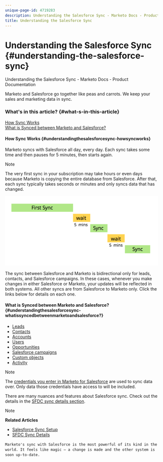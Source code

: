 ```yaml
---
unique-page-id: 4719283
description: Understanding the Salesforce Sync - Marketo Docs - Product Documentation
title: Understanding the Salesforce Sync
---
```


# Understanding the Salesforce Sync {#understanding-the-salesforce-sync}

Understanding the Salesforce Sync - Marketo Docs - Product Documentation

Marketo and Salesforce go together like peas and carrots. We keep your sales and marketing data in sync.

### What's in this article? {#what-s-in-this-article}

[How Sync Works](#understandingthesalesforcesync-howsyncworks)  
[What is Synced between Marketo and Salesforce?](#understandingthesalesforcesync-whatissyncedbetweenmarketoandsalesforce?)

#### How Sync Works {#understandingthesalesforcesync-howsyncworks}

Marketo syncs with Salesforce all day, every day. Each sync takes some time and then pauses for 5 minutes, then starts again.

>[!NOTE]
>
>The very first sync in your subscription may take hours or even days because Marketo is copying the entire database from Salesforce. After that, each sync typically takes seconds or minutes and only syncs data that has changed.

![](assets/sync-illustration.png)

The sync between Salesforce and Marketo is bidirectional only for leads, contacts, and Salesforce campaigns. In these cases, whenever you make changes in either Salesforce or Marketo, your updates will be reflected in both systems. All other syncs are from Salesforce to Marketo only. Click the links below for details on each one.

#### What is Synced between Marketo and Salesforce? {#understandingthesalesforcesync-whatissyncedbetweenmarketoandsalesforce?}

* [Leads](sfdc-sync-details/sfdc-sync-lead-sync.md)
* [Contacts](sfdc-sync-details/sfdc-sync-contact-sync.md)
* [Accounts](sfdc-sync-details/sfdc-sync-account-sync.md)
* [Users](sfdc-sync-details/sfdc-sync-lead/account-owner-sync.md)
* [Opportunities](sfdc-sync-details/sfdc-sync-opportunity-sync.md)
* [Salesforce campaigns](sfdc-sync-details/sfdc-sync-campaign-sync.md)
* [Custom objects](sfdc-sync-details/sfdc-sync-custom-object-sync.md)
* [Activity](sfdc-sync-details/sfdc-sync-activity-sync.md)

>[!NOTE]
>
>The [credentials you enter in Marketo for Salesforce](setup/enterprise/unlimited-edition/step-2-of-3-create-a-salesforce-user-for-marketo-(enterprise/unlimited).md) are used to sync data over. Only data those credentials have access to will be included.

There are many nuances and features about Salesforce sync. Check out the details in the [SFDC sync details section](sfdc-sync-details.md).

>[!NOTE]
>
>**Related Articles**
>
>* [Salesforce Sync Setup](setup.md)
>* [SFDC Sync Details](sfdc-sync-details.md)
>

`Marketo's sync with Salesforce is the most powerful of its kind in the world. It feels like magic – a change is made and the other system is soon up-to-date.` 